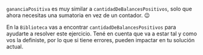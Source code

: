 `gananciaPositiva` es muy similar a `cantidadDeBalancesPositivos`, solo que ahora necesitas una sumatoria en vez de un contador. :wink:

En la `Biblioteca` vas a encontrar `cantidadDeBalancesPositivos` para ayudarte a resolver este ejercicio. Tené en cuenta que va a estar tal y como vos la definiste, por lo que si tiene errores, pueden impactar en tu solución actual.
